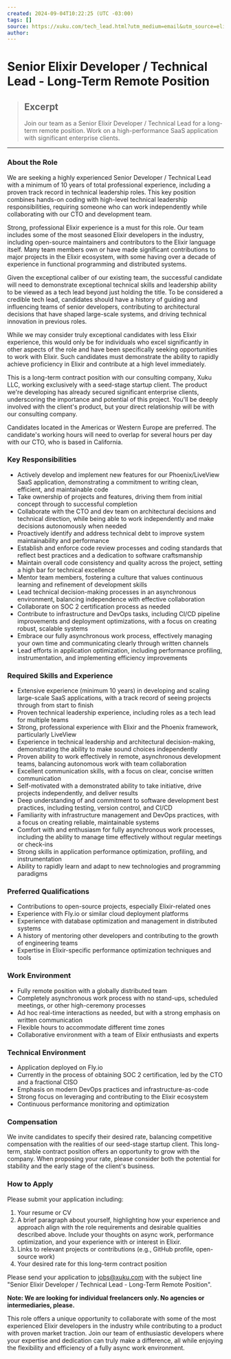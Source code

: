 ```yaml
---
created: 2024-09-04T10:22:25 (UTC -03:00)
tags: []
source: https://xuku.com/tech_lead.html?utm_medium=email&utm_source=elixir-radar
author: 
---
```


# Senior Elixir Developer / Technical Lead - Long-Term Remote Position

> ## Excerpt
> Join our team as a Senior Elixir Developer / Technical Lead for a long-term remote position. Work on a high-performance SaaS application with significant enterprise clients.

---
### About the Role

We are seeking a highly experienced Senior Developer / Technical Lead with a minimum of 10 years of total professional experience, including a proven track record in technical leadership roles. This key position combines hands-on coding with high-level technical leadership responsibilities, requiring someone who can work independently while collaborating with our CTO and development team.

Strong, professional Elixir experience is a must for this role. Our team includes some of the most seasoned Elixir developers in the industry, including open-source maintainers and contributors to the Elixir language itself. Many team members own or have made significant contributions to major projects in the Elixir ecosystem, with some having over a decade of experience in functional programming and distributed systems.

Given the exceptional caliber of our existing team, the successful candidate will need to demonstrate exceptional technical skills and leadership ability to be viewed as a tech lead beyond just holding the title. To be considered a credible tech lead, candidates should have a history of guiding and influencing teams of senior developers, contributing to architectural decisions that have shaped large-scale systems, and driving technical innovation in previous roles.

While we may consider truly exceptional candidates with less Elixir experience, this would only be for individuals who excel significantly in other aspects of the role and have been specifically seeking opportunities to work with Elixir. Such candidates must demonstrate the ability to rapidly achieve proficiency in Elixir and contribute at a high level immediately.

This is a long-term contract position with our consulting company, Xuku LLC, working exclusively with a seed-stage startup client. The product we're developing has already secured significant enterprise clients, underscoring the importance and potential of this project. You'll be deeply involved with the client's product, but your direct relationship will be with our consulting company.

Candidates located in the Americas or Western Europe are preferred. The candidate's working hours will need to overlap for several hours per day with our CTO, who is based in California.

### Key Responsibilities

-   Actively develop and implement new features for our Phoenix/LiveView SaaS application, demonstrating a commitment to writing clean, efficient, and maintainable code
-   Take ownership of projects and features, driving them from initial concept through to successful completion
-   Collaborate with the CTO and dev team on architectural decisions and technical direction, while being able to work independently and make decisions autonomously when needed
-   Proactively identify and address technical debt to improve system maintainability and performance
-   Establish and enforce code review processes and coding standards that reflect best practices and a dedication to software craftsmanship
-   Maintain overall code consistency and quality across the project, setting a high bar for technical excellence
-   Mentor team members, fostering a culture that values continuous learning and refinement of development skills
-   Lead technical decision-making processes in an asynchronous environment, balancing independence with effective collaboration
-   Collaborate on SOC 2 certification process as needed
-   Contribute to infrastructure and DevOps tasks, including CI/CD pipeline improvements and deployment optimizations, with a focus on creating robust, scalable systems
-   Embrace our fully asynchronous work process, effectively managing your own time and communicating clearly through written channels
-   Lead efforts in application optimization, including performance profiling, instrumentation, and implementing efficiency improvements

### Required Skills and Experience

-   Extensive experience (minimum 10 years) in developing and scaling large-scale SaaS applications, with a track record of seeing projects through from start to finish
-   Proven technical leadership experience, including roles as a tech lead for multiple teams
-   Strong, professional experience with Elixir and the Phoenix framework, particularly LiveView
-   Experience in technical leadership and architectural decision-making, demonstrating the ability to make sound choices independently
-   Proven ability to work effectively in remote, asynchronous development teams, balancing autonomous work with team collaboration
-   Excellent communication skills, with a focus on clear, concise written communication
-   Self-motivated with a demonstrated ability to take initiative, drive projects independently, and deliver results
-   Deep understanding of and commitment to software development best practices, including testing, version control, and CI/CD
-   Familiarity with infrastructure management and DevOps practices, with a focus on creating reliable, maintainable systems
-   Comfort with and enthusiasm for fully asynchronous work processes, including the ability to manage time effectively without regular meetings or check-ins
-   Strong skills in application performance optimization, profiling, and instrumentation
-   Ability to rapidly learn and adapt to new technologies and programming paradigms

### Preferred Qualifications

-   Contributions to open-source projects, especially Elixir-related ones
-   Experience with Fly.io or similar cloud deployment platforms
-   Experience with database optimization and management in distributed systems
-   A history of mentoring other developers and contributing to the growth of engineering teams
-   Expertise in Elixir-specific performance optimization techniques and tools

### Work Environment

-   Fully remote position with a globally distributed team
-   Completely asynchronous work process with no stand-ups, scheduled meetings, or other high-ceremony processes
-   Ad hoc real-time interactions as needed, but with a strong emphasis on written communication
-   Flexible hours to accommodate different time zones
-   Collaborative environment with a team of Elixir enthusiasts and experts

### Technical Environment

-   Application deployed on Fly.io
-   Currently in the process of obtaining SOC 2 certification, led by the CTO and a fractional CISO
-   Emphasis on modern DevOps practices and infrastructure-as-code
-   Strong focus on leveraging and contributing to the Elixir ecosystem
-   Continuous performance monitoring and optimization

### Compensation

We invite candidates to specify their desired rate, balancing competitive compensation with the realities of our seed-stage startup client. This long-term, stable contract position offers an opportunity to grow with the company. When proposing your rate, please consider both the potential for stability and the early stage of the client's business.

### How to Apply

Please submit your application including:

1.  Your resume or CV
2.  A brief paragraph about yourself, highlighting how your experience and approach align with the role requirements and desirable qualities described above. Include your thoughts on async work, performance optimization, and your experience with or interest in Elixir.
3.  Links to relevant projects or contributions (e.g., GitHub profile, open-source work)
4.  Your desired rate for this long-term contract position

Please send your application to [jobs@xuku.com](mailto:jobs@xuku.com?subject=Senior%20Elixir%20Developer%20%2F%20Technical%20Lead%20-%20Long-Term%20Remote%20Position) with the subject line "Senior Elixir Developer / Technical Lead - Long-Term Remote Position".

**Note: We are looking for individual freelancers only. No agencies or intermediaries, please.**

This role offers a unique opportunity to collaborate with some of the most experienced Elixir developers in the industry while contributing to a product with proven market traction. Join our team of enthusiastic developers where your expertise and dedication can truly make a difference, all while enjoying the flexibility and efficiency of a fully async work environment.
